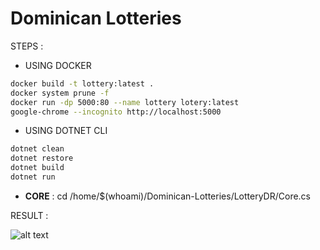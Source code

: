 # Dominican Lotteries

STEPS :

- USING DOCKER

```sh
docker build -t lottery:latest .
docker system prune -f
docker run -dp 5000:80 --name lottery lotery:latest
google-chrome --incognito http://localhost:5000
```

- USING DOTNET CLI

```sh
dotnet clean
dotnet restore
dotnet build
dotnet run
```

- **CORE** : cd /home/$(whoami)/Dominican-Lotteries/LotteryDR/Core.cs

RESULT :

![alt text](https://user-images.githubusercontent.com/44595343/114319378-41f6a600-9adf-11eb-9914-3951f7ad4e1c.png)
